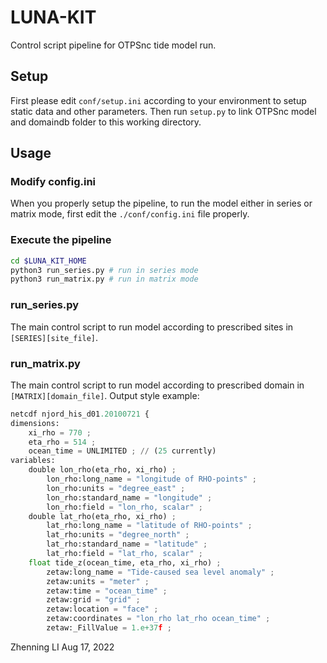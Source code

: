 # LUNA-KIT 

Control script pipeline for OTPSnc tide model run.

## Setup
First please edit `conf/setup.ini` according to your environment to setup static data and other parameters. Then run `setup.py` to link OTPSnc model and domaindb folder to this working directory.

## Usage

### Modify config.ini

When you properly setup the pipeline, to run the model either in series or matrix mode, first edit the `./conf/config.ini` file properly.

### Execute the pipeline
```bash
cd $LUNA_KIT_HOME
python3 run_series.py # run in series mode
python3 run_matrix.py # run in matrix mode
```

### run_series.py 
The main control script to run model according to prescribed sites in `[SERIES][site_file]`.

### run_matrix.py
The main control script to run model according to prescribed domain in `[MATRIX][domain_file]`.
Output style example:
``` python
netcdf njord_his_d01.20100721 {
dimensions:
	xi_rho = 770 ;
	eta_rho = 514 ;
	ocean_time = UNLIMITED ; // (25 currently)
variables:
	double lon_rho(eta_rho, xi_rho) ;
		lon_rho:long_name = "longitude of RHO-points" ;
		lon_rho:units = "degree_east" ;
		lon_rho:standard_name = "longitude" ;
		lon_rho:field = "lon_rho, scalar" ;
	double lat_rho(eta_rho, xi_rho) ;
		lat_rho:long_name = "latitude of RHO-points" ;
		lat_rho:units = "degree_north" ;
		lat_rho:standard_name = "latitude" ;
		lat_rho:field = "lat_rho, scalar" ;
	float tide_z(ocean_time, eta_rho, xi_rho) ;
		zetaw:long_name = "Tide-caused sea level anomaly" ;
		zetaw:units = "meter" ;
		zetaw:time = "ocean_time" ;
		zetaw:grid = "grid" ;
		zetaw:location = "face" ;
		zetaw:coordinates = "lon_rho lat_rho ocean_time" ;
		zetaw:_FillValue = 1.e+37f ;
```

Zhenning LI
Aug 17, 2022

